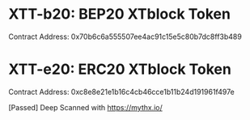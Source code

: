 # XTT-b20: BEP20 XTblock Token
Contract Address: 0x70b6c6a555507ee4ac91c15e5c80b7dc8ff3b489

# XTT-e20: ERC20 XTblock Token
Contract Address: 0xc8e8e21e1b16c4cb46cce1b11b24d191961f497e


[Passed] Deep Scanned with https://mythx.io/
